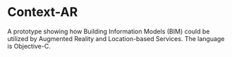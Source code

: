 Context-AR
==========
A prototype showing how Building Information Models (BIM) could be utilized by Augmented Reality and Location-based Services.
The language is Objective-C.
